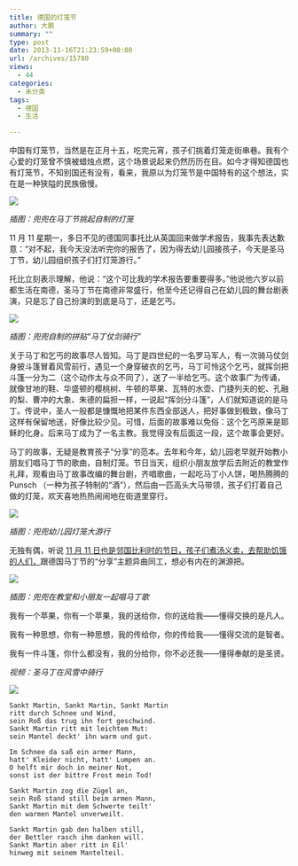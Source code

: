 ```yaml
---
title: 德国的灯笼节
author: 大鹏
summary: ""
type: post
date: 2013-11-16T21:23:59+00:00
url: /archives/15780
views:
  - 44
categories:
  - 未分类
tags:
  - 德国
  - 生活

---
```

<!--:zh-->

中国有灯笼节，当然是在正月十五，吃完元宵，孩子们挑着灯笼走街串巷。我有个心爱的灯笼曾不慎被蜡烛点燃，这个场景说起来仍然历历在目。如今才得知德国也有灯笼节，不知别国还有没有，看来，我原以为灯笼节是中国特有的这个想法，实在是一种狭隘的民族傲慢。

![][1]

_插图：兜兜在马丁节挑起自制的灯笼_

<!--:-->

<!--more-->

<!--:zh-->

11 月 11 星期一，多日不见的德国同事托比从英国回来做学术报告，我事先表达歉意：“对不起，我今天没法听完你的报告了，因为得去幼儿园接孩子，今天是圣马丁节，幼儿园组织孩子们打灯笼游行。”

托比立刻表示理解，他说：“这个可比我的学术报告要重要得多。”他说他六岁以前都生活在南德，圣马丁节在南德非常盛行，他至今还记得自己在幼儿园的舞台剧表演，只是忘了自己扮演的到底是马丁，还是乞丐。

![][2]

_插图：兜兜自制的拼贴“马丁仗剑骑行”_

关于马丁和乞丐的故事尽人皆知。马丁是四世纪的一名罗马军人，有一次骑马仗剑身披斗篷冒着风雪前行，遇见一个身穿破衣的乞丐，马丁可怜这个乞丐，就挥剑把斗篷一分为二（这个动作太与众不同了），送了一半给乞丐。这个故事广为传诵，就像甘地的鞋、华盛顿的樱桃树、牛顿的苹果、瓦特的水壶、门捷列夫的蛇、孔融的梨、曹冲的大象、朱德的扁担一样，一说起“挥剑分斗篷”，人们就知道说的是马丁。传说中，圣人一般都是慷慨地把某件东西全部送人，把好事做到极致，像马丁这样有保留地送，好像比较少见。可惜，后面的故事难以免俗：这个乞丐原来是耶稣的化身。后来马丁成为了一名主教。我觉得没有后面这一段，这个故事会更好。

马丁的故事，无疑是教育孩子“分享”的范本。去年和今年，幼儿园老早就开始教小朋友们唱马丁节的歌曲，自制灯笼。节日当天，组织小朋友放学后去附近的教堂作礼拜，观看由马丁故事改编的舞台剧，齐唱歌曲，一起吃马丁小人饼，喝热腾腾的 Punsch （一种为孩子特制的“酒”），然后由一匹高头大马带领，孩子们打着自己做的灯笼，欢天喜地热热闹闹地在街道里穿行。

![][3]

_插图：兜兜幼儿园灯笼大游行_

无独有偶，听说 [11 月 11 日也是邻国比利时的节日，孩子们煮汤义卖，去帮助饥饿的人们，][4]跟德国马丁节的“分享”主题异曲同工，想必有内在的渊源把。

![][5]

_插图：兜兜在教堂和小朋友一起唱马丁歌_

我有一个苹果，你有一个苹果，我的送给你，你的送给我——懂得交换的是凡人。

我有一种思想，你有一种思想，我的传给你，你的传给我——懂得交流的是智者。

我有一件斗篷，你什么都没有，我的分给你，你不必还我——懂得奉献的是圣贤。



_视频：圣马丁在风雪中骑行_

![][6]

    Sankt Martin, Sankt Martin, Sankt Martin
    ritt durch Schnee und Wind,
    sein Roß das trug ihn fort geschwind.
    Sankt Martin ritt mit leichtem Mut:
    sein Mantel deckt' ihn warm und gut.
    
    Im Schnee da saß ein armer Mann,
    hatt' Kleider nicht, hatt' Lumpen an.
    O helft mir doch in meiner Not,
    sonst ist der bittre Frost mein Tod!
    
    Sankt Martin zog die Zügel an,
    sein Roß stand still beim armen Mann,
    Sankt Martin mit dem Schwerte teilt'
    den warmen Mantel unverweilt.
    
    Sankt Martin gab den halben still,
    der Bettler rasch ihm danken will.
    Sankt Martin aber ritt in Eil'
    hinweg mit seinem Mantelteil.
    

<!--:-->

 [1]: https://qg5vba.dm2301.livefilestore.com/y2pNIX94nq5tQ4tjS_zltK_fmRCm8HUiN8igw51m0-Kdr5qplLmYrCbgbxrVc5WD0X7Kwr05YIszdG1wJLHeB5afBWDRNIeBOLtqJB1y_4pJ7c/2013-11-16_4.JPG
 [2]: https://qg5vba.dm1.livefilestore.com/y2pYznQrnnyxH0Uko-q3Q1JrYLwEdsuujq7wY7ph14ktF0mR8II40p7RhqHuq93KDzbtyOZIaK6No4KboS4gJbYPL1WrrlUvpXg2xxaOLesI3k/2013-11-16_1.jpg
 [3]: https://qg5vba.dm2301.livefilestore.com/y2pCyAGe5pwWmNlXpSePMxqbnPQ8yXKQzAc2clk8gQw15YI0swe9Bvkl-k4x3yUfAStrJ14AATpee_Nhk_2npl2OTcWMZ-nQr_s6kimlrTZ9Gk/2013-11-16_2.JPG
 [4]: https://tumutanzi.com/archives/12158
 [5]: https://qg5vba.dm2301.livefilestore.com/y2p3CATS_C7cAKiHhf8LjbahuCcAJvrm_BjXf_0mUHptRzsZ8E1plfqbBJn0aHCpfXDcj8SaJMOtmqQbRDh5KvAw6lP7X7DchYdvuHloVvVJ3w/2013-11-16_3.JPG
 [6]: http://www.lieder-archiv.de/lieder/noten/300731.gif
